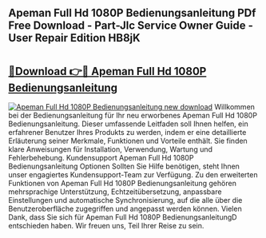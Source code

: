 ## Apeman Full Hd 1080P Bedienungsanleitung PDf Free Download - Part-Jlc Service Owner Guide - User Repair Edition HB8jK

# <h2><a href="http://df4ugz.blite.top/?on=Apeman+Full+Hd+1080P+Bedienungsanleitung">🔗Download 👉🔴 Apeman Full Hd 1080P Bedienungsanleitung</a></h2>

[![Apeman Full Hd 1080P Bedienungsanleitung new download](https://i.imgur.com/lujVjoI.png)](http://df4ugz.blite.top/?on=Apeman+Full+Hd+1080P+Bedienungsanleitung)
Willkommen bei der Bedienungsanleitung für Ihr neu erworbenes Apeman Full Hd 1080P Bedienungsanleitung. Dieser umfassende Leitfaden soll Ihnen helfen, ein erfahrener Benutzer Ihres Produkts zu werden, indem er eine detaillierte Erläuterung seiner Merkmale, Funktionen und Vorteile enthält. Sie finden klare Anweisungen für Installation, Verwendung, Wartung und Fehlerbehebung. Kundensupport Apeman Full Hd 1080P Bedienungsanleitung Optionen Sollten Sie Hilfe benötigen, steht Ihnen unser engagiertes Kundensupport-Team zur Verfügung. Zu den erweiterten Funktionen von Apeman Full Hd 1080P Bedienungsanleitung gehören mehrsprachige Unterstützung, Echtzeitübersetzung, anpassbare Einstellungen und automatische Synchronisierung, auf die alle über die Benutzeroberfläche zugegriffen und angepasst werden können. Vielen Dank, dass Sie sich für Apeman Full Hd 1080P BedienungsanleitungD entschieden haben. Wir freuen uns, Teil Ihrer Reise zu sein.
